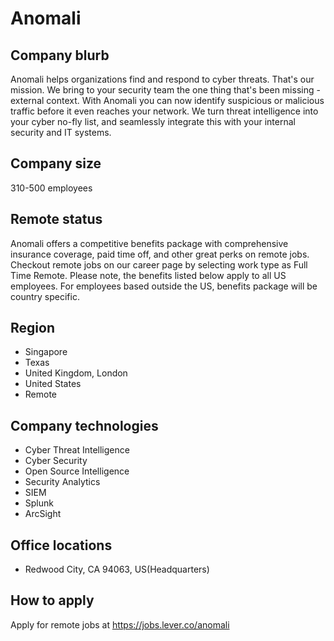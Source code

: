 # Anomali

## Company blurb

Anomali helps organizations find and respond to cyber threats. That's our mission. We bring to your security team the one thing that's been missing - external context. With Anomali you can now identify suspicious or malicious traffic before it even reaches your network. We turn threat intelligence into your cyber no-fly list, and seamlessly integrate this with your internal security and IT systems.

## Company size

310-500 employees

## Remote status

Anomali offers a competitive benefits package with comprehensive insurance coverage, paid time off, and other great perks on remote jobs. Checkout remote jobs on our career page by selecting work type as Full Time Remote.
Please note, the benefits listed below apply to all US employees. For employees based outside the US, benefits package will be country specific.

## Region

- Singapore
- Texas
- United Kingdom, London
- United States
- Remote

## Company technologies

- Cyber Threat Intelligence
- Cyber Security
- Open Source Intelligence
- Security Analytics
- SIEM
- Splunk
- ArcSight

## Office locations

- Redwood City, CA 94063, US(Headquarters)

## How to apply

Apply for remote jobs at https://jobs.lever.co/anomali

